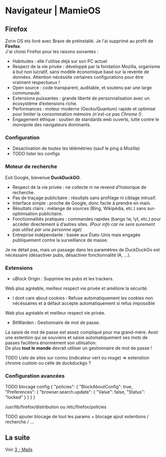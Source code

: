 # Navigateur | MamieOS

## Firefox

Zorin OS ets livré avec Brave de préinstallé. Je l'ai supprimé au profit de **Firefox**.  
J'ai choisi Firefox pour les raisons suivantes :
* Habitudes : elle l'utilise déjà sur son PC actuel
* Respect de la vie privée : développé par la fondation Mozilla, organisme à but non lucratif, sans modèle économique basé sur la revente de données. Attention nécéssite certaines configurations pour être vraiment respectueux !
* Open source : code transparent, auditable, et soutenu par une large communauté.
* Extensions puissantes : grande liberté de personnalisation avec un écosystème d’extensions riche.
* Performances : moteur moderne (Gecko/Quantum) rapide et optimisé pour limiter la consommation mémoire *(n'est-ce pas Chrome !)*.
* Engagement éthique : soutien de standards web ouverts, lutte contre le monopole des navigateurs dominants.

### Configuration

* Désactivation de toutes les télémétries (sauf le ping à Mozilla)
* TODO lister les configs

### Moteur de recherche

Exit Google, bievenue **DuckDuckGO**.  
* Respect de la vie privée : ne collecte ni ne revend d’historique de recherche.
* Pas de traçage publicitaire : résultats sans profilage ni ciblage intrusif.
* Interface simple : proche de Google, donc facile à prendre en main.
* Résultats clairs : mélange de sources (Bing, Wikipédia, etc.) sans sur-optimisation publicitaire.
* Fonctionnalités pratiques : commandes rapides (bangs !w, !yt, etc.) pour accéder directement à d’autres sites. *(Pour info car ne sera surement pas utilisé par une personne agé)*
* Entreprise indépendante : basée aux États-Unis mais engagée publiquement contre la surveillance de masse.

Je ne détail pas, mais un passage dans les paramètres de DuckDuckGo est nécéssaire (désactiver pubs, désactiver fonctionnalité IA, ...).

### Extensions

* uBlock Origin : Supprime les pubs et les trackers.

Web plus agréable, meilleur respect vie privée et améliore la sécurité.
* I dont care about cookies : Refuse automatiquement les cookies non nécéssaires et à défaut accepte automatiquement si refus impossible

Web plus agréable et meilleur respect vie privée.
* BitWarden : Gestionnaire de mot de passe.

La saisie de mot de passe est assez compliqué pour ma grand-mère. Avoir une extention qui se souviens et saisie automatiquement ses mots de passes facilitera énormément son utilisation.  
De plus **tout le monde** devrait utiliser un gestionnaire de mot de passe !

TODO Liste de sites sur connu (indicateur vert ou rouge) ⇒ extenstion chrome custom ou celle de duckduckgo ?

### Configuration avancées

TODO blocage config
{
  "policies": {
    "BlockAboutConfig": true,
    "Preferences": {
      "browser.search.update": {
        "Value": false,
        "Status": "locked"
      }
    }
  }
}

/usr/lib/firefox/distribution ou /etc/firefox/policies

TODO ajouter blocage de tout les params + blocage ajout extentions / recherche / ...

## La suite

Voir [3 - Mails](../3%20-%20Mails/README.md)
